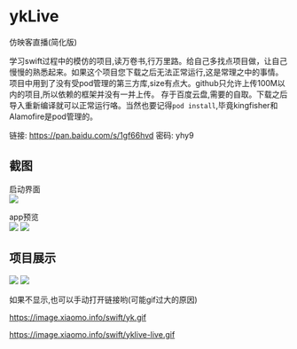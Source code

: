 # ykLive
仿映客直播(简化版)

学习swift过程中的模仿的项目,读万卷书,行万里路。给自己多找点项目做，让自己慢慢的熟悉起来。如果这个项目您下载之后无法正常运行,这是常理之中的事情。 项目中用到了没有受pod管理的第三方库,size有点大。github只允许上传100M以内的项目,所以依赖的框架并没有一并上传。
存于百度云盘,需要的自取。下载之后导入重新编译就可以正常运行咯。当然也要记得`pod install`,毕竟kingfisher和Alamofire是pod管理的。

链接: https://pan.baidu.com/s/1gf66hvd 密码: yhy9


## 截图

启动界面   
![](https://image.xiaomo.info/swift/yk-luncher.png)

app预览    
![](https://image.xiaomo.info/swift/yk-1.png)
![](https://image.xiaomo.info/swift/yk-2.png)
## 项目展示
![](https://image.xiaomo.info/swift/yk.gif)
![](https://image.xiaomo.info/swift/yklive-live.gif)

如果不显示,也可以手动打开链接哟(可能gif过大的原因)

https://image.xiaomo.info/swift/yk.gif

https://image.xiaomo.info/swift/yklive-live.gif